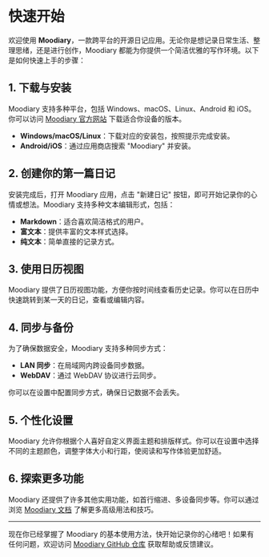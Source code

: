 # 快速开始

欢迎使用 **Moodiary**，一款跨平台的开源日记应用。无论你是想记录日常生活、整理思绪，还是进行创作，Moodiary 都能为你提供一个简洁优雅的写作环境。以下是如何快速上手的步骤：

## 1. 下载与安装
Moodiary 支持多种平台，包括 Windows、macOS、Linux、Android 和 iOS。你可以访问 [Moodiary 官方网站](https://docs.moodiary.net/) 下载适合你设备的版本。

- **Windows/macOS/Linux**：下载对应的安装包，按照提示完成安装。
- **Android/iOS**：通过应用商店搜索 "Moodiary" 并安装。

## 2. 创建你的第一篇日记
安装完成后，打开 Moodiary 应用，点击 "新建日记" 按钮，即可开始记录你的心情或想法。Moodiary 支持多种文本编辑形式，包括：

- **Markdown**：适合喜欢简洁格式的用户。
- **富文本**：提供丰富的文本样式选择。
- **纯文本**：简单直接的记录方式。

## 3. 使用日历视图
Moodiary 提供了日历视图功能，方便你按时间线查看历史记录。你可以在日历中快速跳转到某一天的日记，查看或编辑内容。

## 4. 同步与备份
为了确保数据安全，Moodiary 支持多种同步方式：

- **LAN 同步**：在局域网内跨设备同步数据。
- **WebDAV**：通过 WebDAV 协议进行云同步。

你可以在设置中配置同步方式，确保日记数据不会丢失。

## 5. 个性化设置
Moodiary 允许你根据个人喜好自定义界面主题和排版样式。你可以在设置中选择不同的主题颜色，调整字体大小和行距，使阅读和写作体验更加舒适。

## 6. 探索更多功能
Moodiary 还提供了许多其他实用功能，如首行缩进、多设备同步等。你可以通过浏览 [Moodiary 文档](https://docs.moodiary.net/) 了解更多高级用法和技巧。

---

现在你已经掌握了 Moodiary 的基本使用方法，快开始记录你的心绪吧！如果有任何问题，欢迎访问 [Moodiary GitHub 仓库](https://github.com/ZhuJHua/moodiary) 获取帮助或反馈建议。